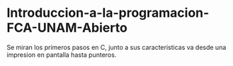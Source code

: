 # Introduccion-a-la-programacion-FCA-UNAM-Abierto
Se miran los primeros pasos en C, junto a sus caracteristicas
va desde una impresion en pantalla hasta punteros. 
